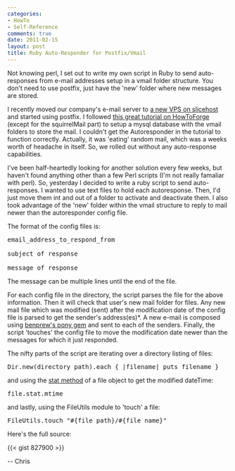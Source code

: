 ```yaml
---
categories:
- HowTo
- Self-Reference
comments: true
date: 2011-02-15
layout: post
title: Ruby Auto-Responder for Postfix/Vmail
---
```


Not knowing perl, I set out to write my own script in Ruby to send auto-responses from e-mail addresses setup in a vmail folder structure. You don't need to use postfix, just have the 'new' folder where new messages are stored.

<!--more-->

I recently moved our company's e-mail server to <a href="http://slicehost.com">a new VPS on slicehost</a> and started using postfix. I followed <a href="http://www.howtoforge.com/virtual-users-and-domains-with-postfix-courier-mysql-and-squirrelmail-ubuntu-10.10">this great tutorial on HowToForge</a> (except for the squirrelMail part) to setup a mysql database with the vmail folders to store the mail. I couldn't get the Autoresponder in the tutorial to function correctly. Actually, it was 'eating' random mail, which was a weeks worth of headache in itself. So, we rolled out without any auto-response capabilities. 

I've been half-heartedly looking for another solution every few weeks, but haven't found anything other than a few Perl scripts (I'm not really famaliar with perl). So, yesterday I decided to write a ruby script to send auto-responses. I wanted to use text files to hold each autoresponse. Then, I'd just move them int and out of a folder to activate and deactivate them. I also took advantage of the 'new' folder within the vmail structure to reply to mail newer than the autoresponder config file.

The format of the config files is:
<pre>
email_address_to_respond_from

subject of response

message of response
</pre>

The message can be multiple lines until the end of the file.

For each config file in the directory, the script parses the file for the above information. Then it will check that user's new mail folder for files. Any new mail file which was modified (sent) after the modification date of the config file is parsed to get the sender's address(es)*. A new e-mail is composed using <a href="https://github.com/benprew/pony">benprew's pony gem</a> and sent to each of the senders. Finally, the script 'touches' the config file to move the modification date newer than the messages for which it just responded.

The nifty parts of the script are iterating over a directory listing of files:
<pre lang="ruby">Dir.new(directory_path).each { |filename| puts filename }</pre>
and using the <a href="http://www.ruby-doc.org/core/classes/File/Stat.html#M000088">stat method</a> of a file object to get the modified dateTime:
<pre lang="ruby">file.stat.mtime</pre>
and lastly, using the FileUtils module to 'touch' a file:
<pre lang="ruby">FileUtils.touch "#{file_path}/#{file_name}"</pre>

Here's the full source:

{{< gist 827900 >}}

-- Chris
